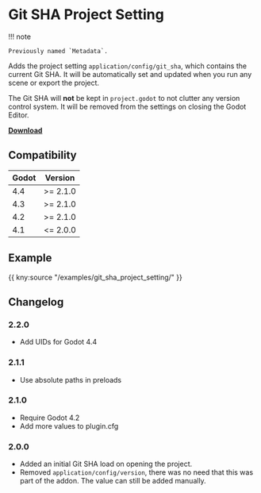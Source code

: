 # Git SHA Project Setting

!!! note

    Previously named `Metadata`.

Adds the project setting `application/config/git_sha`, which contains the current Git SHA.
It will be automatically set and updated when you run any scene or export the project.

The Git SHA will **not** be kept in `project.godot` to not clutter any version control system. It will be removed from the settings on closing the Godot Editor.

[**Download**](https://github.com/kenyoni-software/godot-addons/releases)

## Compatibility

| Godot | Version  |
|-------|----------|
| 4.4   | >= 2.1.0 |
| 4.3   | >= 2.1.0 |
| 4.2   | >= 2.1.0 |
| 4.1   | <= 2.0.0 |

## Example

{{ kny:source "/examples/git_sha_project_setting/" }}

## Changelog

### 2.2.0

- Add UIDs for Godot 4.4

### 2.1.1

- Use absolute paths in preloads

### 2.1.0

- Require Godot 4.2
- Add more values to plugin.cfg

### 2.0.0

- Added an initial Git SHA load on opening the project.
- Removed `application/config/version`, there was no need that this was part of the addon. The value can still be added manually.
